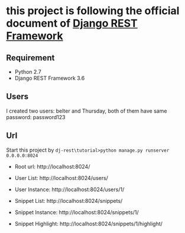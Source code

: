# this project is following the official document of [Django REST Framework](http://www.django-rest-framework.org/tutorial/1-serialization/)


## Requirement
- Python 2.7
- Django REST Framework 3.6


## Users
I created two users: belter and Thursday, both of them have same password: password123


## Url
Start this project by `dj-rest\tutorial>python manage.py runserver 0.0.0.0:8024`
- Root url: http://localhost:8024/

- User List: http://localhost:8024/users/
- User Instance: http://localhost:8024/users/1/

- Snippet List: http://localhost:8024/snippets/
- Snippet Instance: http://localhost:8024/snippets/1/
- Snippet Highlight: http://localhost:8024/snippets/1/highlight/

